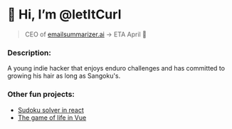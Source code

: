 # 👋 Hi, I’m @letItCurl
> CEO of [emailsummarizer.ai](https://emailsummarizer.ai) -> ETA April 🚀

### Description:
A young indie hacker that enjoys enduro challenges and has committed to growing his hair as long as Sangoku's.

### Other fun projects:
- [Sudoku solver in react](https://sudoku-binchmarking.firebaseapp.com/)
- [The game of life in Vue](https://gameoflife-ts.web.app/)

<!---
letItCurl/letItCurl is a ✨ special ✨ repository because its `README.md` (this file) appears on your GitHub profile.
You can click the Preview link to take a look at your changes.
--->

